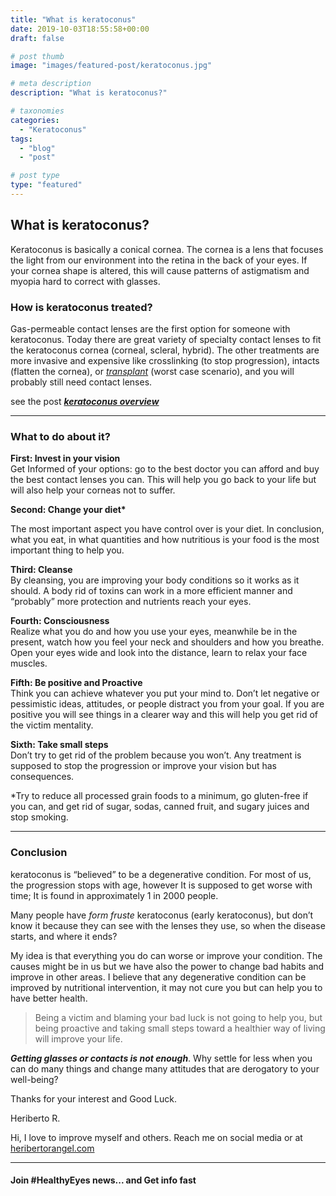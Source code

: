 ```yaml
---
title: "What is keratoconus"
date: 2019-10-03T18:55:58+00:00
draft: false

# post thumb
image: "images/featured-post/keratoconus.jpg"

# meta description
description: "What is keratoconus?"

# taxonomies
categories:
  - "Keratoconus"
tags:
  - "blog"
  - "post"

# post type
type: "featured"
---
```

What is keratoconus?
--------------------

Keratoconus is basically a conical cornea. The cornea is a lens that focuses the light from our environment into the retina in the back of your eyes. If your cornea shape is altered, this will cause patterns of astigmatism and myopia hard to correct with glasses.

### How is keratoconus treated?

Gas-permeable contact lenses are the first option for someone with keratoconus. Today there are great variety of specialty contact lenses to fit the keratoconus cornea (corneal, scleral, hybrid). The other treatments are more invasive and expensive like crosslinking (to stop progression), intacts (flatten the cornea), or [_transplant_](https://www.mayoclinic.org/tests-procedures/cornea-transplant/about/pac-20385285) (worst case scenario), and you will probably still need contact lenses.

see the post [**_keratoconus overview_**](../keratoconus-overview/)

* * *

### What to do about it?

**First: Invest in your vision**  
Get Informed of your options: go to the best doctor you can afford and buy the best contact lenses you can. This will help you go back to your life but will also help your corneas not to suffer.

**Second: Change your diet\***

The most important aspect you have control over is your diet. In conclusion, what you eat, in what quantities and how nutritious is your food is the most important thing to help you.

**Third: Cleanse**  
By cleansing, you are improving your body conditions so it works as it should. A body rid of toxins can work in a more efficient manner and “probably” more protection and nutrients reach your eyes.

**Fourth: Consciousness**  
Realize what you do and how you use your eyes, meanwhile be in the present, watch how you feel your neck and shoulders and how you breathe. Open your eyes wide and look into the distance, learn to relax your face muscles.

**Fifth: Be positive and Proactive**  
Think you can achieve whatever you put your mind to. Don’t let negative or pessimistic ideas, attitudes, or people distract you from your goal. If you are positive you will see things in a clearer way and this will help you get rid of the victim mentality.

**Sixth: Take small steps**  
Don’t try to get rid of the problem because you won’t. Any treatment is supposed to stop the progression or improve your vision but has consequences.

\*Try to reduce all processed grain foods to a minimum, go gluten-free if you can, and get rid of sugar, sodas, canned fruit, and sugary juices and stop smoking.

* * *

### Conclusion

keratoconus is “believed” to be a degenerative condition. For most of us, the progression stops with age, however It is supposed to get worse with time; It is found in approximately 1 in 2000 people.

Many people have _form fruste_ keratoconus (early keratoconus), but don’t know it because they can see with the lenses they use, so when the disease starts, and where it ends?

My idea is that everything you do can worse or improve your condition. The causes might be in us but we have also the power to change bad habits and improve in other areas. I believe that any degenerative condition can be improved by nutritional intervention, it may not cure you but can help you to have better health.

>Being a victim and blaming your bad luck is not going to help you, but being proactive and taking small steps toward a healthier way of living will improve your life.

_**Getting glasses or contacts is not enough**_. Why settle for less when you can do many things and change many attitudes that are derogatory to your well-being?

Thanks for your interest and Good Luck.

Heriberto R.

Hi, I love to improve myself and others. Reach me on social media or at [heribertorangel.com](https://heribertorangel.com)

* * *

#### Join #HealthyEyes news... and Get info fast